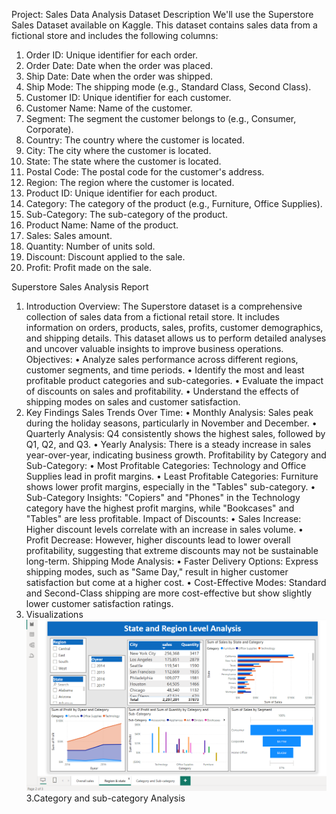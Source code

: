 Project: Sales Data Analysis
Dataset Description
We'll use the Superstore Sales Dataset available on Kaggle. This dataset contains sales data from a fictional store and includes the following columns:
1.	Order ID: Unique identifier for each order.
2.	Order Date: Date when the order was placed.
3.	Ship Date: Date when the order was shipped.
4.	Ship Mode: The shipping mode (e.g., Standard Class, Second Class).
5.	Customer ID: Unique identifier for each customer.
6.	Customer Name: Name of the customer.
7.	Segment: The segment the customer belongs to (e.g., Consumer, Corporate).
8.	Country: The country where the customer is located.
9.	City: The city where the customer is located.
10.	State: The state where the customer is located.
11.	Postal Code: The postal code for the customer's address.
12.	Region: The region where the customer is located.
13.	Product ID: Unique identifier for each product.
14.	Category: The category of the product (e.g., Furniture, Office Supplies).
15.	Sub-Category: The sub-category of the product.
16.	Product Name: Name of the product.
17.	Sales: Sales amount.
18.	Quantity: Number of units sold.
19.	Discount: Discount applied to the sale.
20.	Profit: Profit made on the sale.

Superstore Sales Analysis Report
1. Introduction
Overview: The Superstore dataset is a comprehensive collection of sales data from a fictional retail store. It includes information on orders, products, sales, profits, customer demographics, and shipping details. This dataset allows us to perform detailed analyses and uncover valuable insights to improve business operations.
Objectives:
•	Analyze sales performance across different regions, customer segments, and time periods.
•	Identify the most and least profitable product categories and sub-categories.
•	Evaluate the impact of discounts on sales and profitability.
•	Understand the effects of shipping modes on sales and customer satisfaction.
2. Key Findings
Sales Trends Over Time:
•	Monthly Analysis: Sales peak during the holiday seasons, particularly in November and December.
•	Quarterly Analysis: Q4 consistently shows the highest sales, followed by Q1, Q2, and Q3.
•	Yearly Analysis: There is a steady increase in sales year-over-year, indicating business growth.
Profitability by Category and Sub-Category:
•	Most Profitable Categories: Technology and Office Supplies lead in profit margins.
•	Least Profitable Categories: Furniture shows lower profit margins, especially in the "Tables" sub-category.
•	Sub-Category Insights: "Copiers" and "Phones" in the Technology category have the highest profit margins, while "Bookcases" and "Tables" are less profitable.
Impact of Discounts:
•	Sales Increase: Higher discount levels correlate with an increase in sales volume.
•	Profit Decrease: However, higher discounts lead to lower overall profitability, suggesting that extreme discounts may not be sustainable long-term.
Shipping Mode Analysis:
•	Faster Delivery Options: Express shipping modes, such as "Same Day," result in higher customer satisfaction but come at a higher cost.
•	Cost-Effective Modes: Standard and Second-Class shipping are more cost-effective but show slightly lower customer satisfaction ratings.
2.	Visualizations
![imagealt](https://github.com/Vasagiri-sai-kumar/data-analysis-project-sales-dataset/blob/3c578b660a1016aeedde375208d643cb763cde7f/Region_state_img.png)
3.Category and sub-category Analysis
